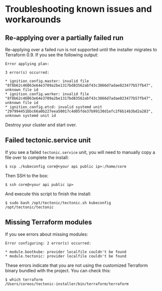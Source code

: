 # Troubleshooting known issues and workarounds

## Re-applying over a partially failed run

Re-applying over a failed run is not supported until the installer migrates to Terraform 0.9. If you see the following output:

```
Error applying plan:

3 error(s) occurred:

* ignition_config.master: invalid file "8f8b62c46063e64e3709a2be1317bd83562abf43c3866d7adae023477b57fb47", unknown file id
* ignition_config.worker: invalid file "8f8b62c46063e64e3709a2be1317bd83562abf43c3866d7adae023477b57fb47", unknown file id
* ignition_config.etcd: invalid systemd unit "297994451bbc66a0b227eea50017c4d05fde37b99130d1efc2f6b14b3bd2a283", unknown systemd unit id
```

Destroy your cluster and start over.

## Failed tectonic.service unit

If you see a failed `tectonic.service` unit, you will need to manually copy a file over to complete the install:

```
$ scp ./kubeconfig core@<your api public ip>:/home/core
```

Then SSH to the box:

```
$ ssh core@<your api public ip>
```

And execute this script to finish the install:

```
$ sudo bash /opt/tectonic/tectonic.sh kubeconfig /opt/tectonic/tectonic
```

## Missing Terraform modules

If you see errors about missing modules:

```
Error configuring: 2 error(s) occurred:

* module.bootkube: provider localfile couldn't be found
* module.tectonic: provider localfile couldn't be found
```

These errors indicate that you are not using the customized Terraform binary bundled with the project. You can check this:

```
$ which terraform
/Users/coreos/tectonic-installer/bin/terraform/terraform
```
